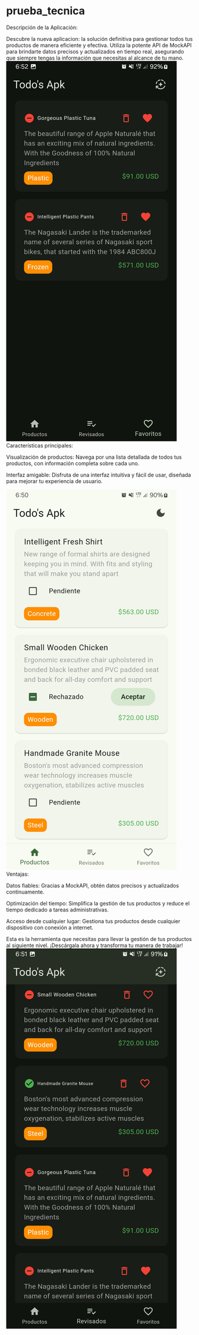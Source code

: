 # prueba_tecnica
Descripción de la Aplicación:

Descubre la nueva aplicacion: la solución definitiva para gestionar todos tus productos de manera eficiente y efectiva. Utiliza la potente API de MockAPI para brindarte datos precisos y actualizados en tiempo real, asegurando que siempre tengas la información que necesitas al alcance de tu mano.
![](1.jpg)
Características principales:

Visualización de productos: Navega por una lista detallada de todos tus productos, con información completa sobre cada uno.

Interfaz amigable: Disfruta de una interfaz intuitiva y fácil de usar, diseñada para mejorar tu experiencia de usuario.

![](2.jpg)
Ventajas:
 
Datos fiables: Gracias a MockAPI, obtén datos precisos y actualizados continuamente.

Optimización del tiempo: Simplifica la gestión de tus productos y reduce el tiempo dedicado a tareas administrativas.

Acceso desde cualquier lugar: Gestiona tus productos desde cualquier dispositivo con conexión a internet.

Esta es la herramienta que necesitas para llevar la gestión de tus productos al siguiente nivel. ¡Descárgala ahora y transforma tu manera de trabajar!
![](3.jpg)